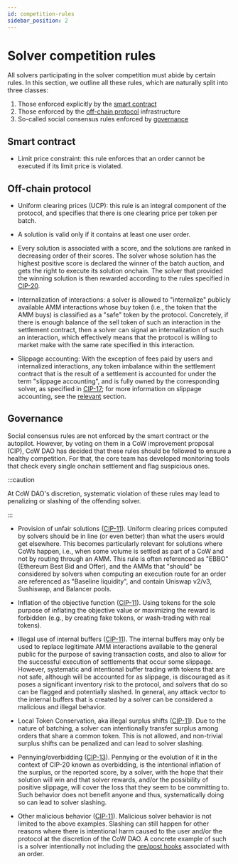 ```yaml
---
id: competition-rules
sidebar_position: 2
---
```


# Solver competition rules

All solvers participating in the solver competition must abide by certain rules. In this section, we outline all these rules, which are naturally split into three classes:

1. Those enforced explicitly by the [smart contract](#smart-contract)
2. Those enforced by the [off-chain protocol](#off-chain-protocol) infrastructure
3. So-called social consensus rules enforced by [governance](#governance)

## Smart contract

- Limit price constraint: this rule enforces that an order cannot be executed if its limit price is violated.

## Off-chain protocol

- Uniform clearing prices (UCP): this rule is an integral component of the protocol, and specifies that there is one clearing price per token per batch.

- A solution is valid only if it contains at least one user order.

- Every solution is associated with a score, and the solutions are ranked in decreasing order of their scores. The solver whose solution has the highest positive score is declared the winner of the batch auction, and gets the right to execute its solution onchain. The solver that provided the winning solution is then rewarded according to the rules specified in [CIP-20](https://snapshot.org/#/cow.eth/proposal/0x2d3f9bd1ea72dca84b03e97dda3efc1f4a42a772c54bd2037e8b62e7d09a491f).

- Internalization of interactions: a solver is allowed to "internalize" publicly available AMM interactions whose buy token (i.e., the token that the AMM buys) is classified as a "safe" token by the protocol. Concretely, if there is enough balance of the sell token of such an interaction in the settlement contract, then a solver can signal an internalization of such an interaction, which effectively means that the protocol is willing to market make with the same rate specified in this interaction. 

- Slippage accounting: With the exception of fees paid by users and internalized interactions, any token imbalance within the settlement contract that is the result of a settlement is accounted for under the term "slippage accounting", and is fully owned by the corresponding solver, as specified in [CIP-17](https://snapshot.org/#/cow.eth/proposal/0xf9c98a2710dc72c906bbeab9b8fe169c1ed2e9af6a67776cc29b8b4eb44d0fb2); for more information on slippage accounting, see the [relevant](/cow-protocol/reference/core/auctions/slippage) section.

## Governance

Social consensus rules are not enforced by the smart contract or the autopilot. However, by voting on them in a CoW improvement proposal (CIP), CoW DAO has decided that these rules should be followed to ensure a healthy competition. For that, the core team has developed monitoring tools that check every single onchain settlement and flag suspicious ones.

:::caution

At CoW DAO's discretion, systematic violation of these rules may lead to penalizing or slashing of the offending solver.

:::

- Provision of unfair solutions ([CIP-11](https://snapshot.org/#/cow.eth/proposal/0x16d8c681d52b24f1ccd854084e07a99fce6a7af1e25fd21ddae6534b411df870)). Uniform clearing prices computed by solvers should be in line (or even better) than what the users would get elsewhere. This becomes particularly relevant for solutions where CoWs happen, i.e., when some volume is settled as part of a CoW and not by routing through an AMM. This rule is often referenced as "EBBO" (Ethereum Best Bid and Offer), and the AMMs that "should" be considered by solvers when computing an execution route for an order are referenced as "Baseline liquidity", and contain Uniswap v2/v3, Sushiswap, and Balancer pools.

- Inflation of the objective function ([CIP-11](https://snapshot.org/#/cow.eth/proposal/0x16d8c681d52b24f1ccd854084e07a99fce6a7af1e25fd21ddae6534b411df870)). Using tokens for the sole purpose of inflating the objective value or maximizing the reward is forbidden (e.g., by creating fake tokens, or wash-trading with real tokens).

- Illegal use of internal buffers ([CIP-11](https://snapshot.org/#/cow.eth/proposal/0x16d8c681d52b24f1ccd854084e07a99fce6a7af1e25fd21ddae6534b411df870)). The internal buffers may only be used to replace legitimate AMM interactions available to the general public for the purpose of saving transaction costs, and also to allow for the successful execution of settlements that occur some slippage. However, systematic and intentional buffer trading with tokens that are not safe, although will be accounted for as slippage, is discouraged as it poses a significant inventory risk to the protocol, and solvers that do so can be flagged and potentially slashed. In general, any attack vector to the internal buffers that is created by a solver can be considered a malicious and illegal behavior.

- Local Token Conservation, aka illegal surplus shifts ([CIP-11](https://snapshot.org/#/cow.eth/proposal/0x16d8c681d52b24f1ccd854084e07a99fce6a7af1e25fd21ddae6534b411df870)). Due to the nature of batching, a solver can intentionally transfer surplus among orders that share a common token. This is not allowed, and non-trivial surplus shifts can be penalized and can lead to solver slashing.

- Pennying/overbidding ([CIP-13](https://snapshot.org/#/cow.eth/proposal/0x812273c78abe1cea303d8381e1fb901a4cb701715fd24f4b769d0a0b3779b3e2)). Pennying or the evolution of it in the context of CIP-20 known as overbidding, is the intentional inflation of the surplus, or the reported score, by a solver, with the hope that their solution will win and that solver rewards, and/or the possibility of positive slippage, will cover the loss that they seem to be committing to. Such behavior does not benefit anyone and thus, systematically doing so can lead to solver slashing.

- Other malicious behavior ([CIP-11](https://snapshot.org/#/cow.eth/proposal/0x16d8c681d52b24f1ccd854084e07a99fce6a7af1e25fd21ddae6534b411df870)). Malicious solver behavior is not limited to the above examples. Slashing can still happen for other reasons where there is intentional harm caused to the user and/or the protocol at the discretion of the CoW DAO. A concrete example of such is a solver intentionally not including the [pre/post hooks](/cow-protocol/reference/core/intents/hooks) associated with an order.

